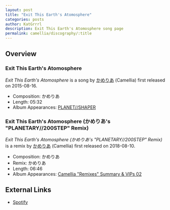 ```yaml
---
layout: post
title: "Exit This Earth's Atomosphere"
categories: posts
author: KatGrrrl
description: Exit This Earth's Atomosphere song page
permalink: camellia/discography/:title
---
```


## Overview

### Exit This Earth's Atomosphere

*Exit This Earth's Atomosphere* is a song by [かめりあ](/camellia) (Camellia) first released on 2015-08-16.

* Composition: かめりあ
* Length: 05:32
* Album Appearances: [PLANET//SHAPER](<{% link postsInclude/_posts/camellia/albums/PLANET--SHAPER/2023-12-12-PLANET--SHAPER.md %}>)

### Exit This Earth's Atomosphere (かめりあ's "PLANETARY//200STEP" Remix)

*Exit This Earth's Atomosphere (かめりあ's "PLANETARY//200STEP" Remix)* is a remix by [かめりあ](/camellia) (Camellia) first released on 2018-08-10.

* Composition: かめりあ
* Remix: かめりあ
* Length: 06:46
* Album Appearances: [Camellia "Remixes" Summary & VIPs 02](<{% link postsInclude/_posts/camellia/albums/Camellia-Remixes-Summary-VIPs-02/2023-12-20-Camellia-Remixes-Summary-VIPs-02.md %}>)

## External Links

* [Spotify](https://open.spotify.com/track/0Ww4xWSspmcAO6N8zzaR3d?si=521e861263b94b17)
